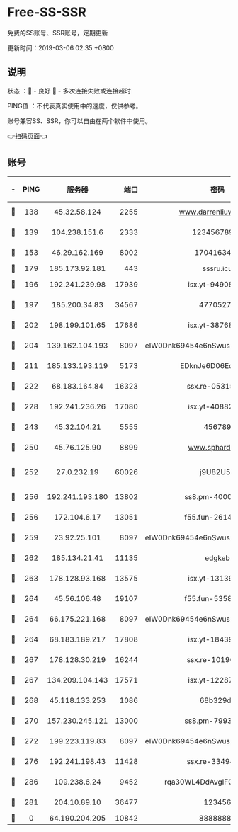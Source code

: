 # Free-SS-SSR

免费的SS账号、SSR账号，定期更新

更新时间：2019-03-06 02:35 +0800

## 说明

状态     ：🙂 - 良好 🙁 - 多次连接失败或连接超时

PING值   ：不代表真实使用中的速度，仅供参考。

账号兼容SS、SSR，你可以自由在两个软件中使用。

👉[扫码页面](https://liesauer.github.io/free-ss-ssr.github.io/)👈

## 账号

|-|PING|服务器|端口|密码|加密方式|区域|
|:----:|:----:|:-----:|-----:|:----:|:----:|:----:|
|🙂|138|45.32.58.124|2255|www.darrenliuwei.com|aes-256-cfb|JP|
|🙂|139|104.238.151.6|2333|12345678900|aes-256-cfb|JP|
|🙂|153|46.29.162.169|8002|1704163453|aes-256-cfb|RU|
|🙂|179|185.173.92.181|443|sssru.icu|rc4-md5|RU|
|🙂|196|192.241.239.98|17939|isx.yt-94908149|aes-256-cfb|US|
|🙂|197|185.200.34.83|34567|47705279|aes-256-cfb|US|
|🙂|202|198.199.101.65|17686|isx.yt-38768454|aes-256-cfb|US|
|🙂|204|139.162.104.193|8097|eIW0Dnk69454e6nSwuspv9DmS201tQ0D|aes-256-cfb|JP|
|🙂|211|185.133.193.119|5173|EDknJe6D06EoWDaw|aes-256-cfb|US|
|🙂|222|68.183.164.84|16323|ssx.re-05315643|aes-256-cfb|US|
|🙂|228|192.241.236.26|17080|isx.yt-40882343|aes-256-cfb|US|
|🙂|243|45.32.104.21|5555|456789|aes-256-cfb|SG|
|🙂|250|45.76.125.90|8899|www.sphard.com|aes-256-cfb|JP|
|🙂|252|27.0.232.19|60026|j9U82U53|xchacha20-ietf-poly1305|HK|
|🙂|256|192.241.193.180|13802|ss8.pm-40001184|aes-256-cfb|US|
|🙂|256|172.104.6.17|13051|f55.fun-26146872|aes-256-cfb|US|
|🙂|259|23.92.25.101|8097|eIW0Dnk69454e6nSwuspv9DmS201tQ0D|aes-256-cfb|US|
|🙂|262|185.134.21.41|11135|edgkeb|aes-256-cfb|GB|
|🙂|263|178.128.93.168|13575|isx.yt-13139523|aes-256-cfb|SG|
|🙂|264|45.56.106.48|19107|f55.fun-53586818|aes-256-cfb|US|
|🙂|264|66.175.221.168|8097|eIW0Dnk69454e6nSwuspv9DmS201tQ0D|aes-256-cfb|US|
|🙂|264|68.183.189.217|17808|isx.yt-18439872|aes-256-cfb|SG|
|🙂|267|178.128.30.219|16244|ssx.re-10190276|aes-256-cfb|SG|
|🙂|267|134.209.104.143|17571|isx.yt-12287887|aes-256-cfb|SG|
|🙂|268|45.118.133.253|1086|68b329da|aes-256-cfb|SG|
|🙂|270|157.230.245.121|13000|ss8.pm-79933809|aes-256-cfb|SG|
|🙂|272|199.223.119.83|8097|eIW0Dnk69454e6nSwuspv9DmS201tQ0D|aes-256-cfb|US|
|🙂|276|192.241.198.43|11428|ssx.re-33494381|aes-256-cfb|US|
|🙂|286|109.238.6.24|9452|rqa30WL4DdAvgIFG6Fs3znzTa|aes-256-cfb|FR|
|🙂|281|204.10.89.10|36477|123456|aes-256-cfb|US|
|🙁|0|64.190.204.205|10842|88888888|rc4-md5|US|
